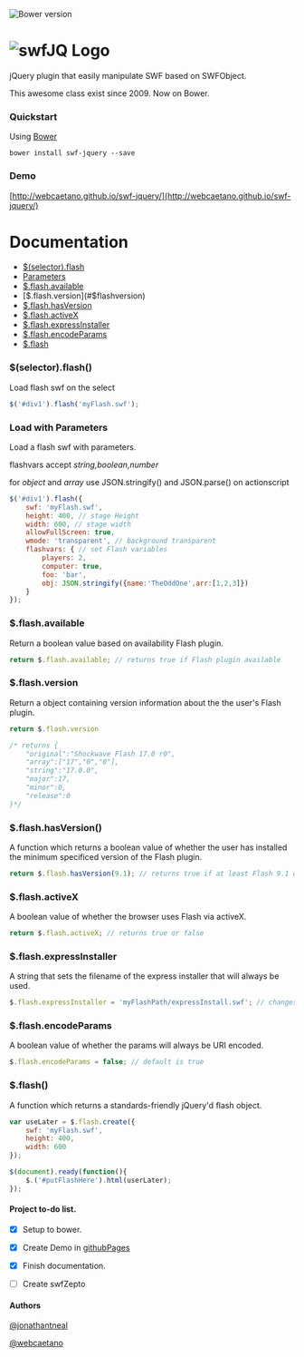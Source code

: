 ![Bower version](https://badge.fury.io/bo/swf-jquery.svg)

# ![swfJQ Logo](http://i.imgur.com/Wed19Q4.png)

jQuery plugin that easily manipulate SWF based on SWFObject.

This awesome class exist since 2009. Now on Bower.

### Quickstart

Using [Bower](http://bower.io)
```
bower install swf-jquery --save
```

### Demo
[http://webcaetano.github.io/swf-jquery/](http://webcaetano.github.io/swf-jquery/)

# Documentation


  - [$(selector).flash](#selectorflash)
  - [Parameters](#load-with-parameters)
  - [$.flash.available](#flashavailable)
  - [$.flash.version](#$flashversion)
  - [$.flash.hasVersion](#flashhasVersion)
  - [$.flash.activeX](#flashactivex)
  - [$.flash.expressInstaller](#flashexpressinstaller)
  - [$.flash.encodeParams](#flashencodeParams)
  - [$.flash](#flash)


### $(selector).flash()

Load flash swf on the select

```javascript
$('#div1').flash('myFlash.swf');
```

### Load with Parameters

Load a flash swf with parameters.

flashvars accept *string,boolean,number*

for *object* and *array* use JSON.stringify() and JSON.parse() on actionscript

```javascript
$('#div1').flash({
	swf: 'myFlash.swf',
	height: 400, // stage Height
	width: 600, // stage width
	allowFullScreen: true,
	wmode: 'transparent', // background transparent
	flashvars: { // set Flash variables
		players: 2,
		computer: true,
		foo: 'bar',
		obj: JSON.stringify({name:'TheOddOne',arr:[1,2,3]})
	}
});
```

### $.flash.available

Return a boolean value based on availability Flash plugin.

```javascript
return $.flash.available; // returns true if Flash plugin available
```

### $.flash.version

Return a object containing version information about the the user's Flash plugin.

```javascript
return $.flash.version

/* returns {
	"original":"Shockwave Flash 17.0 r0",
	"array":["17","0","0"],
	"string":"17.0.0",
	"major":17,
	"minor":0,
	"release":0
}*/
```

### $.flash.hasVersion()

A function which returns a boolean value of whether the user has installed the minimum specificed version of the Flash plugin.

```javascript
return $.flash.hasVersion(9.1); // returns true if at least Flash 9.1 or greater is detected
```

### $.flash.activeX

A boolean value of whether the browser uses Flash via activeX.

```javascript
return $.flash.activeX; // returns true or false
```

### $.flash.expressInstaller

A string that sets the filename of the express installer that will always be used.

```javascript
$.flash.expressInstaller = 'myFlashPath/expressInstall.swf'; // changes the express installer
```

### $.flash.encodeParams

A boolean value of whether the params will always be URI encoded.

```javascript
$.flash.encodeParams = false; // default is true
```

### $.flash()

A function which returns a standards-friendly jQuery'd flash object.

```javascript
var useLater = $.flash.create({
	swf: 'myFlash.swf',
	height: 400,
	width: 600
});

$(document).ready(function(){
	$.('#putFlashHere').html(userLater);
});
```

#### Project to-do list.

- [x] Setup to bower.
- [x] Create Demo in [githubPages](https://pages.github.com/)
- [x] Finish documentation.
- [ ] Create swfZepto


#### Authors
[@jonathantneal](https://github.com/jonathantneal)

[@webcaetano](https://github.com/webcaetano)
